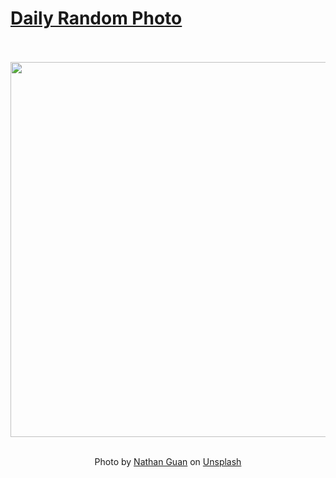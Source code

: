 # [Daily Random Photo](https://www.dailyrandomphoto.com/)

<div align="center">
  <br>
  <br>
  <a href="https://www.dailyrandomphoto.com/p/2025/2025-09-14/"><img src="https://images.unsplash.com/photo-1755457511057-388644e4a289?crop=entropy&cs=tinysrgb&fit=max&fm=jpg&ixid=M3w3NzUwOHwwfDF8cmFuZG9tfHx8fHx8fHx8MTc1NzgxMDgwN3w&ixlib=rb-4.1.0&q=80&w=1080" width="600px"></a>
  <br>
  <br>
  <p class="has-text-grey">Photo by <a href="https://unsplash.com/@nathanphoto1030?utm_source=Daily%20Random%20Photo&amp;utm_medium=referral" target="_blank" rel="noopener noreferrer">Nathan Guan</a> on <a href="https://unsplash.com/photos/deer-stands-near-moss-covered-stone-lanterns-S1QQT5KUG0M?utm_source=Daily%20Random%20Photo&amp;utm_medium=referral" target="_blank" rel="noopener noreferrer">Unsplash</a></p>
</div>
